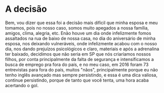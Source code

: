 # A decisão

Bem, vou dizer que essa foi a decisão mais difícil que minha esposa e meu tomamos, pois no nosso caso, somos muito apegados a nossa família, amigos, clima, alegria, etc. Enão houve um dia onde infelizmente fomos assaltados na rua de baixo de nossa casa, no dia do aniversário de minha esposa, nos deixando vulneráveis, onde infelizmente acabou com o nosso dia, nos dando prejuízos psicológicos e claro, materiais e após a adrenalina ter baixado, decidimos que não seria em SP que nós criaríamos nossos filhos, por conta principalmente da falta de segurança e intensificamos a busca de emprego pra fora do país, e no meu caso, em 2016 foram 73 entrevistas para fora do país, muitos "nãos", principalmente porque eu não tenho inglês avançado mas sempre persistindo, e essa é uma dica valiosa, continue persistindo, porque de tanto que você tenta, uma hora acaba acertando o gol.
